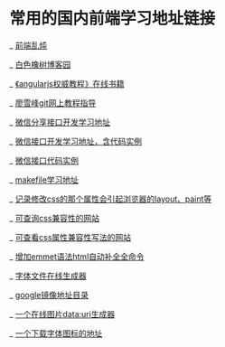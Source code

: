 # 常用的国内前端学习地址链接

_ [前端乱炖](www.html-js.com)

_ [白色橡树博客园](http://www.cnblogs.com/PeunZhang/)

_ [《angularjs权威教程》在线书籍](http://www.ituring.com.cn/tupubarticle/1385)

_ [廖雪峰git网上教程指导](http://www.liaoxuefeng.com/wiki/0013739516305929606dd18361248578c67b8067c8c017b000)

_ [微信分享接口开发学习地址](caibaojian.com/wxshare-config.html)

_ [微信接口开发学习地址，含代码实例](http://www.360doc.com/content/15/0111/21/19291760_439977810.shtml)

_ [微信接口代码实例](http://203.195.235.76/jssdk/)

_ [makefile学习地址](http://blog.csdn.net/haoel/article/details/2886)

_ [记录修改css的那个属性会引起浏览器的layout、paint等](https://csstriggers.com/)

_ [可查询css兼容性的网站](http://www.caniuse.com)

_ [可查看css属性兼容性写法的网站](http://www.css3chart.com)

_ [增加emmet语法html自动补全全命令](https://docs.emmet.io/cheat-sheet/)

_ [字体文件在线生成器](https://transfonter.org/)

_ [google镜像地址目录](http://coderschool.cn/1853.html)

_ [一个在线图片data:uri生成器](http://jpillora.com/base64-encoder/)

_ [一个下载字体图标的地址](http://www.iconfont.cn/)
